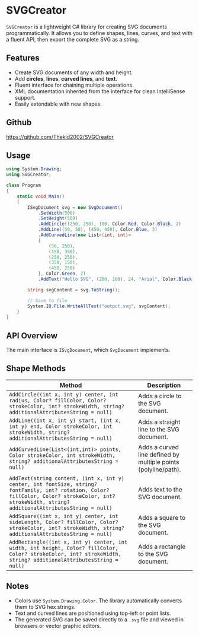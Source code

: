 # SVGCreator

`SVGCreator` is a lightweight C# library for creating SVG documents programmatically. It allows you to define shapes, lines, curves, and text with a fluent API, then export the complete SVG as a string.

## Features

- Create SVG documents of any width and height.
- Add **circles**, **lines**, **curved lines**, and **text**.
- Fluent interface for chaining multiple operations.
- XML documentation inherited from the interface for clean IntelliSense support.
- Easily extendable with new shapes.

## Github
https://github.com/Thekid2002/SVGCreator

## Usage

```csharp
using System.Drawing;
using SVGCreator;

class Program
{
    static void Main()
    {
        ISvgDocument svg = new SvgDocument()
            .SetWidth(500)
            .SetHeight(500)
            .AddCircle((250, 250), 100, Color.Red, Color.Black, 2)
            .AddLine((50, 50), (450, 450), Color.Blue, 3)
            .AddCurvedLine(new List<(int, int)>
            {
                (50, 250),
                (150, 350),
                (250, 250),
                (350, 150),
                (450, 250)
            }, Color.Green, 2)
            .AddText("Hello SVG", (200, 100), 24, "Arial", Color.Black, null, null);

        string svgContent = svg.ToString();

        // Save to file
        System.IO.File.WriteAllText("output.svg", svgContent);
    }
}
```

## API Overview

The main interface is `ISvgDocument`, which `SvgDocument` implements.


## Shape Methods

| Method                                                                                                                                                                                               | Description |
|------------------------------------------------------------------------------------------------------------------------------------------------------------------------------------------------------|-------------|
| `AddCircle((int x, int y) center, int radius, Color? fillColor, Color? strokeColor, int? strokeWidth, string? additionalAttributesString = null)`                                                    | Adds a circle to the SVG document. |
| `AddLine((int x, int y) start, (int x, int y) end, Color strokeColor, int strokeWidth, string? additionalAttributesString = null)`                                                                   | Adds a straight line to the SVG document. |
| `AddCurvedLine(List<(int,int)> points, Color strokeColor, int strokeWidth, string? additionalAttributesString = null)`                                                                               | Adds a curved line defined by multiple points (polyline/path). |
| `AddText(string content, (int x, int y) center, int fontSize, string? fontFamily, int? rotation, Color? fillColor, Color? strokeColor, int? strokeWidth, string? additionalAttributesString = null)` | Adds text to the SVG document. |
| `AddSquare((int x, int y) center, int sideLength, Color? fillColor, Color? strokeColor, int? strokeWidth, string? additionalAttributesString = null)`                                                | Adds a square to the SVG document. |
| `AddRectangle((int x, int y) center, int width, int height, Color? fillColor, Color? strokeColor, int? strokeWidth, string? additionalAttributesString = null)`                                      | Adds a rectangle to the SVG document. |

## Notes

- Colors use `System.Drawing.Color`. The library automatically converts them to SVG hex strings.
- Text and curved lines are positioned using top-left or point lists.
- The generated SVG can be saved directly to a `.svg` file and viewed in browsers or vector graphic editors.
